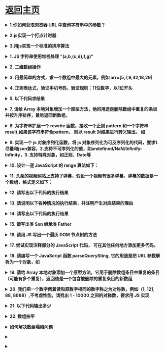 # [返回主页](../README.md)


<b><details><summary>1.你如何获取浏览器 URL 中查询字符串中的参数？</summary></b>

```js

function showWindowHref(){
    var sHref = window.location.href;
    var args = sHref.split('?');
    if(args[0] == sHref){
        return "";
    }
    var arr = args[1].split('&');
    var obj = {};
    for(var i = 0;i< arr.length;i++){
        var arg = arr[i].split('=');
        obj[arg[0]] = arg[1];
    }
    return obj;
}
var href = showWindowHref(); // obj
console.log(href['name']); // xiaoming

```

</details>

<b><details><summary>2.js实现一个打点计时器</summary></b>

问题描述：

1、从 start 到 end（包含 start 和 end），每隔 100 毫秒 console.log 一个数字，每次数字增幅 1
2、返回的对象中需要包含一个 cancel 方法，用于停止定时操作
3、第一个数需要立即输出

```js

// 实现法一（setTimeout()方法）：

function count(start, end) {
    if(start <= end){
        console.log(start++);
        st = setTimeout(function(){count(start, end)}, 100);
    }
    return {
        cancel: function(){clearTimeout(st);}
    }
}
count(1, 10);


// 实现法二（setInterval()方法）：

function count(start, end) {
    console.log(start++);
    var timer = setInterval(function () {
        if (start <= end) {
            console.log(start++)
        }
    }, 100);
    return {
        cancel: function () {
            clearInterval(timer)
        }
    }
}
count(1, 10);


```

知识点：
setTimeout()方法用于在指定的毫秒数后调用函数或计算表达式。
语法：setTimeout(code, millisec)
注意：setTimeout() 只执行 code 一次。如果要多次调用，请使用 setInterval() 或者让 code 自身再次调用 setTimeout()。

setInterval() 方法可按照指定的周期（以毫秒计）来调用函数或计算表达式。
语法：setInterval(code ,millisec[,"lang"])
setInterval() 方法会不停地调用函数，直到 clearInterval() 被调用或窗口被关闭。由 setInterval() 返回的 ID 值可用作 clearInterval() 方法的参数。

</details>

<b><details><summary>3.用js实现一个标准的排序算法</summary></b>

一.冒泡排序
```js

function BubbleSort(array) {
  var length = array.length;
  for (var i = length - 1; i > 0; i--) { //用于缩小范围
    for (var j = 0; j < i; j++) { //在范围内进行冒泡，在此范围内最大的一个将冒到最后面
      if (array[j] > array[j+1]) { 
        var temp = array[j];
        array[j] = array[j+1];
        array[j+1] = temp;
      }
    }
    console.log(array);
    console.log("-----------------------------");
  }
  return array;
}
 
 
var arr = [10,9,8,7,7,6,5,11,3];
var result = BubbleSort(arr);
console.log(result); 
/*
[ 9, 8, 7, 7, 6, 5, 10, 3, 11 ]
-----------------------------
[ 8, 7, 7, 6, 5, 9, 3, 10, 11 ]
-----------------------------
[ 7, 7, 6, 5, 8, 3, 9, 10, 11 ]
-----------------------------
[ 7, 6, 5, 7, 3, 8, 9, 10, 11 ]
-----------------------------
[ 6, 5, 7, 3, 7, 8, 9, 10, 11 ]
-----------------------------
[ 5, 6, 3, 7, 7, 8, 9, 10, 11 ]
-----------------------------
[ 5, 3, 6, 7, 7, 8, 9, 10, 11 ]
-----------------------------
[ 3, 5, 6, 7, 7, 8, 9, 10, 11 ]
-----------------------------
[ 3, 5, 6, 7, 7, 8, 9, 10, 11 ]
*/

```
二.选择排序

```js

function SelectionSort(array) {
  var length = array.length;
  for (var i = 0; i < length; i++) { //缩小选择的范围
    var min = array[i]; //假定范围内第一个为最小值
    var index = i; //记录最小值的下标
    for (var j = i + 1; j < length; j++) { //在范围内选取最小值
      if (array[j] < min) {
        min = array[j];
        index = j;
      }
    }
    if (index != i) { //把范围内最小值交换到范围内第一个
      var temp = array[i];
      array[i] = array[index];
      array[index] = temp;
    }
    console.log(array);
    console.log("---------------------");
  }
  return array;
}
 
var arr = [ 1, 10, 100, 90, 65, 5, 4, 10, 2, 4 ];
var result = SelectionSort(arr);
console.log(result);
/*
[ 1, 10, 100, 90, 65, 5, 4, 10, 2, 4 ]
---------------------
[ 1, 2, 100, 90, 65, 5, 4, 10, 10, 4 ]
---------------------
[ 1, 2, 4, 90, 65, 5, 100, 10, 10, 4 ]
---------------------
[ 1, 2, 4, 4, 65, 5, 100, 10, 10, 90 ]
---------------------
[ 1, 2, 4, 4, 5, 65, 100, 10, 10, 90 ]
---------------------
[ 1, 2, 4, 4, 5, 10, 100, 65, 10, 90 ]
---------------------
[ 1, 2, 4, 4, 5, 10, 10, 65, 100, 90 ]
---------------------
[ 1, 2, 4, 4, 5, 10, 10, 65, 100, 90 ]
---------------------
[ 1, 2, 4, 4, 5, 10, 10, 65, 90, 100 ]
---------------------
[ 1, 2, 4, 4, 5, 10, 10, 65, 90, 100 ]
---------------------
[ 1, 2, 4, 4, 5, 10, 10, 65, 90, 100 ]
*/

```
三.插入排序

```js

function InsertionSort(array) {
  var length = array.length;
  for (var i = 0; i < length - 1; i++) {
    //i代表已经排序好的序列最后一项下标
    var insert = array[i+1];
    var index = i + 1;//记录要被插入的下标
    for (var j = i; j >= 0; j--) {
      if (insert < array[j]) {
        //要插入的项比它小，往后移动
        array[j+1] = array[j];
        index = j;
      }
    }
    array[index] = insert;
    console.log(array);
    console.log("-----------------------");
  }
  return array;
}
 
var arr = [100,90,80,62,80,8,1,2,39];
var result = InsertionSort(arr);
console.log(result);
/*
[ 90, 100, 80, 62, 80, 8, 1, 2, 39 ]
-----------------------
[ 80, 90, 100, 62, 80, 8, 1, 2, 39 ]
-----------------------
[ 62, 80, 90, 100, 80, 8, 1, 2, 39 ]
-----------------------
[ 62, 80, 80, 90, 100, 8, 1, 2, 39 ]
-----------------------
[ 8, 62, 80, 80, 90, 100, 1, 2, 39 ]
-----------------------
[ 1, 8, 62, 80, 80, 90, 100, 2, 39 ]
-----------------------
[ 1, 2, 8, 62, 80, 80, 90, 100, 39 ]
-----------------------
[ 1, 2, 8, 39, 62, 80, 80, 90, 100 ]
-----------------------
[ 1, 2, 8, 39, 62, 80, 80, 90, 100 ]
*/

```
四.希尔排序
五.归并排序
六.快速排序

</details>

<b><details><summary>1. JS 字符串使用堆栈处理 "(a,b,(c,d),f,g)"</summary></b>

</details>

<b><details><summary>2. 二维数组操作</summary></b>

</details>

<b><details><summary>3. 用最简单的方式，求一个数组中最大的元素，例如 arr=[5,7,9,42,18,29]</summary></b>

</details>

<b><details><summary>4. 正则表达式，验证手机号码，验证规则：11位数字，以1位开头</summary></b>

</details>

<b><details><summary>5. 以下代码求结果</summary></b>

```js

function SuperClass() {
    this.name = "women";
    this.bra = ["a", "b"];
}

SuperClass.prototype.sayWhat = function() {
    console.log("hello")
}

function SubClass() {
    this.subname = "you sister";
    SuperClass.call(this);
}

var sub = new SubClass();
console.log(sub.sayWhat());

```

</details>

<b><details><summary>7. 请给 Array 本地对象增加一个原型方法，他的用途是删除数组中重复的条目并按升序排序，最后返回新数组。</summary></b>

</details>

<b><details><summary>8. 为字符串扩展一个 rewrite 函数，接收一个正则 pattern 和一个字符串 result,如果该字符串符合pattern， 则以 result 对结果进行转义输出。 如</summary></b>

```js

'/foo'.rewrite(/^\/foo/, '/bar')
'u1234'.rewrite(/^\/u(\d+)/, '/user/$1')
'/i'.rewrite(/^\o/, '/ooo')

```

</details>

<b><details><summary>9. 实现一个 js 对象序列化函数，将 js 对象序列化为可反序列化的代码，要求1.尽量和json兼容，2.支持不可序列化的值，如undefined/NaN/Infinify-Infinity，3. 支持特殊对象，如正则、Date等</summary></b>

```js

serialize({})
serialize({ a: 'b' })
serialize({ a: 0/0 })
serialize({ a: /foo/ })

```

</details>

<b><details><summary>10. 设计一道 JavaScript 的 range 算法如下：</summary></b>

range(1, 10, 3) 返回 [1, 4, 7, 10];
range('A', 'F', 2) 返回 ['A', 'C', 'E']
// 请使用 JavaScript 语言实现该功能（可以使用 ES6）

</details>

<b><details><summary>11. 头条的视频网站上支持了弹幕，假设一个视频有很多弹幕，弹幕的数据是一个数组，格式定义如下：</summary></b>

```

[
    {
        time: Number,
        content: String
    },
    {
        time: Number,
        content: String
    }...
]
(其中 time 表示时间，content表示弹幕内容)，那么如何快速定位到某个时间点的弹幕，请编码实现（不使用数组的 sort 方法）

```

</details>

<b><details><summary>12. 请写出以下代码的执行结果</summary></b>
```
(function() {
    fn();
    var fn = function() {
        alert(1);
    }
    fn();
    function fn() {
        alert(2)
    }
})()
```
</details>

<b><details><summary>13. 请说明以下各种情况的执行结果，并注明产生对应结果的理由</summary></b>
```
function doSomething() {
    alert(this);
}

a) element.onclick = doSomething, 点击 element 元素后
b) element.onclick = function() doSomething(){}, 点击 element 元素后
c) 直接执行 doSomething()
```
</details>

<b><details><summary>14. 请写出以下代码的执行结果</summary></b>
```
var obj = {};
var events = { m1: "clicked", m2: "changed"};
for(e in events) {
    obj[e] = function() {
        alert(events[e])
    }
}

alert(obj.m1 == obj.m2);
obj.m1();
obj.m2();
```
</details>

<b><details><summary>15. 请写出类 Son 继承类 Father</summary></b>
function Father() {}
function Son() {}
</details>

<b><details><summary>16. 请用 JS 写出一个遍历 DOM 节点树的方法</summary></b>

</details>

<b><details><summary>17. 尝试实现注释部分的 JavaScript 代码， 可在其他任何地方添加更多代码。</summary></b>
```
var Obj = function(msg) {
    this.msg = msg;
    this.shout = function () {
        alert(this.msg)
    }
    this.waitAndShout = function() {
        // 隔五秒钟后执行上面的 shout 方法
    }
}
```
</details>

<b><details><summary>18. 请编写一个 JavaScript 函数 parseQuerySting, 它的用途是把 URL 参数解析为一个对象，如</summary></b>
```
var url = "http://www.58.com/index.aspx?key0=0&key1=1&key2=2..."
var obj = parseQuerySting(url);
alert(obj.key0) // 输出 0
```
</details>

<b><details><summary>19. 请给 Array 本地对象添加一个原型方法，它用于删除数组条目中重复的条目（可能有多个重复），返回值是一个包含被删除的重复条目的新数组</summary></b>

</details>

<b><details><summary>20. 我们把一个数字倒着读和原数字相同的数字称之为对称数，例如（1, 121, 88, 8998）,不考虑性能，请找出 1 - 10000 之间的对称数，要求用 JS 实现</summary></b>

</details>

<b><details><summary>21. 以下代码输出多少</summary></b>
```js
var name = "world";
(function () {
    if (typeof name === "undefined") {
        var name = "jack";
        console.log("Hi!" + name);
    } else {
        console.log("Hello," + name)
    }
})()
```
</details>

<b><details><summary>22. 数组拍平</summary></b>

</details>

<b><details><summary>如何解决数组塌陷问题</summary></b>

```js

    // 1 使用i--
    for(var i=0;i<arr.length;i++){
        if(arr[i]===4){
            arr.splice(i,1);
            i--;
        }
    }
    console.log(arr)

    // 2 从数组的末尾一项开始遍历
    for(var i =arr.length;i>=0;i--){
        if(arr[i]===4){
            arr.splice(i,1);
        }
    }
    console.log(arr)

```

</details>

<b><details><summary></summary></b>

```js
   function fun(n, o){
       console.log(o);
       return {
           fun:function(m){
               return fun(m,n)
           }
       }
   }
//    var a = fun(0);
//    a.fun(1)
//    a.fun(2)
//    a.fun(3)

// 打印
// undefined 0 0 0

//    var b = fun(0).fun(1).fun(2).fun(3)
// 打印 undefined 0 1 2


var c = fun(0).fun(1); c.fun(2);c.fun(3)
// 打印
// undefined 0 1 1
```
</details>

<b><details><summary></summary></b>

</details>